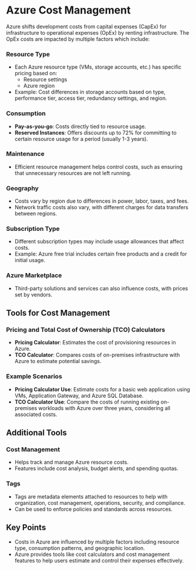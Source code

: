 # Azure Cost Management

Azure shifts development costs from capital expenses (CapEx) for infrastructure to operational expenses (OpEx) by renting infrastructure. The OpEx costs are impacted by multiple factors which include:

### Resource Type

- Each Azure resource type (VMs, storage accounts, etc.) has specific pricing based on:
  - Resource settings
  - Azure region
- Example: Cost differences in storage accounts based on type, performance tier, access tier, redundancy settings, and region.

### Consumption

- **Pay-as-you-go**: Costs directly tied to resource usage.
- **Reserved Instances**: Offers discounts up to 72% for committing to certain resource usage for a period (usually 1-3 years).

### Maintenance

- Efficient resource management helps control costs, such as ensuring that unnecessary resources are not left running.

### Geography

- Costs vary by region due to differences in power, labor, taxes, and fees.
- Network traffic costs also vary, with different charges for data transfers between regions.

### Subscription Type

- Different subscription types may include usage allowances that affect costs.
- Example: Azure free trial includes certain free products and a credit for initial usage.

### Azure Marketplace

- Third-party solutions and services can also influence costs, with prices set by vendors.

## Tools for Cost Management

### Pricing and Total Cost of Ownership (TCO) Calculators

- **Pricing Calculator**: Estimates the cost of provisioning resources in Azure.
- **TCO Calculator**: Compares costs of on-premises infrastructure with Azure to estimate potential savings.

### Example Scenarios

- **Pricing Calculator Use**: Estimate costs for a basic web application using VMs, Application Gateway, and Azure SQL Database.
- **TCO Calculator Use**: Compare the costs of running existing on-premises workloads with Azure over three years, considering all associated costs.

## Additional Tools

### Cost Management

- Helps track and manage Azure resource costs.
- Features include cost analysis, budget alerts, and spending quotas.

### Tags

- Tags are metadata elements attached to resources to help with organization, cost management, operations, security, and compliance.
- Can be used to enforce policies and standards across resources.

## Key Points

- Costs in Azure are influenced by multiple factors including resource type, consumption patterns, and geographic location.
- Azure provides tools like cost calculators and cost management features to help users estimate and control their expenses effectively.
